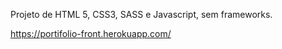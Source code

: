 Projeto de HTML 5, CSS3, SASS e Javascript, sem frameworks.

https://portifolio-front.herokuapp.com/
